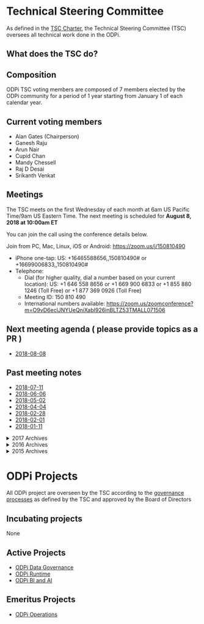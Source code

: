 # Technical Steering Committee

As defined in the [TSC Charter](https://www.odpi.org/wp-content/uploads/sites/9/2017/12/ODPi-TSC-Charter.pdf), the Technical Steering Committee (TSC) oversees all technical work done in the ODPi.

## What does the TSC do?



## Composition

ODPi TSC voting members are composed of 7 members elected by the ODPi community for a period of 1 year starting from January 1 of each calendar year.

## Current voting members

* Alan Gates (Chairperson)
* Ganesh Raju
* Arun Nair
* Cupid Chan
* Mandy Chessell
* Raj D Desai
* Srikanth Venkat

## Meetings

The TSC meets on the first Wednesday of each month at 6am US Pacific Time/9am US Eastern Time. The next meeting is scheduled for **August 8, 2018 at 10:00am ET**

You can join the call using the conference details below.

Join from PC, Mac, Linux, iOS or Android: https://zoom.us/j/150810490

* iPhone one-tap: US: +16465588656,,150810490#  or +16699006833,,150810490#
* Telephone:
   * Dial (for higher quality, dial a number based on your current location):
        US: +1 646 558 8656  or +1 669 900 6833  or +1 855 880 1246 (Toll Free) or +1 877 369 0926 (Toll Free)
   * Meeting ID: 150 810 490
   * International numbers available: https://zoom.us/zoomconference?m=O9vD6eclJNYUeQniXabI926inBLTZ53TMALL071506

## Next meeting agenda ( please provide topics as a PR )

* [2018-08-08](meetings/2018-08-08-ODPi-TSC-Meeting-Notes.md)

## Past meeting notes

* [2018-07-11](meetings/2018-07-11-ODPi-TSC-Meeting-Notes.md)
* [2018-06-06](meetings/2018-06-06-ODPi-TSC-Meeting-Notes.md)
* [2018-05-02](meetings/2018-05-02-ODPi-TSC-Meeting-Notes.md)
* [2018-04-04](meetings/2018-04-04-ODPi-TSC-Meeting-Notes.md)
* [2018-02-28](meetings/2018-02-28-ODPi-TSC-Meeting-Notes.md)
* [2018-02-01](meetings/2018-02-01-ODPi-TSC-Meeting-Notes.md)
* [2018-01-11](meetings/2018-01-11-ODPi-TSC-Meeting-Notes.md)

<details><summary>2017 Archives</summary><p>

* [2017-12-14](meetings/2017-12-14-ODPi-TSC-Meeting-Notes.md)
* [2017-11-02](meetings/2017-11-02-ODPi-TSC-Meeting-Notes.md)
* [2017-10-05](meetings/2017-10-05-ODPi-TSC-Meeting-Notes.md)
* [2017-09-07](meetings/2017-09-07-ODPi-TSC-Meeting-Notes.md)
* [2017-08-03](meetings/2017-08-03-ODPi-TSC-Meeting-Notes.md)
* [2017-07-13](meetings/2017-07-13-ODPi-TSC-Meeting-Notes.md)
* [2017-06-01](meetings/2017-06-01-ODPi-TSC-Meeting-Notes.md)
* [2017-05-04](meetings/2017-05-04-ODPi-TSC-Meeting-Notes.md)
* [2017-04-06](meetings/2017-04-06-ODPi-TSC-Meeting-Notes.md)
* [2017-03-02](meetings/2017-03-02-ODPi-TSC-Meeting-Notes.md)
* [2017-01-30](meetings/2017-01-30-ODPi-TSC-Meeting-Notes.md)
* [2017-01-12](meetings/2017-01-12-ODPi-TSC-Meeting-Notes.md)

</p></details>
<details><summary>2016 Archives</summary><p>

* [2016-11-03](meetings/2016-11-03-ODPi-TSC-Meeting-Notes.md)
* [2016-10-06](meetings/ODPi%20TSC%20Meeting%20Notes%2020161006.docx)
* [2016-09-01](meetings/2016-09-01-ODPi-TSC-Meeting-Notes.md)
* [2016-08-04](meetings/ODPi%20TSC%20Meeting%20Notes%2020160804.docx)
* [2016-07-07](meetings/ODPi%20TSC%20Meeting%20Notes%2020160707.docx)
* [2016-06-02](meetings/ODPi%20TSC%20Meeting%20Notes%2020160602.docx)
* [2016-05-11](meetings/ODPi%20TSC%20Meeting%20Notes%2020160511.docx)
* [2016-04-21](meetings/ODPi%20TSC%20Meeting%20Notes%2020160421.docx)
* [2016-04-07](meetings/ODPi%20TSC%20Meeting%20Notes%2020160407.docx)
* [2016-03-24](meetings/ODPi%20TSC%20Meeting%20Notes%2020160324.docx)
* [2016-03-08](meetings/ODPi%20TSC%20Meeting%20Notes%2020160308.docx)
* [2016-02-25](meetings/ODPi%20TSC%20Meeting%20Notes%2020160225.docx)
* [2016-01-28](meetings/ODPi%20TSC%20Meeting%20Notes%2020160128.docx)
* [2016-01-14](meetings/ODPi%20TSC%20Meeting%20Notes%2020160114.docx)

</p></details>
<details><summary>2015 Archives</summary><p>

* [2015-12-17](meetings/ODPi%20TSC%20Meeting%20Notes%2020151217.docx)
* [2015-12-07](meetings/ODPi%20TSC%20Meeting%20Notes%2020151207.docx)

</p></details>

# ODPi Projects

All ODPi project are overseen by the TSC according to the [governance processes](governance) as defined by the TSC and approved by the Board of Directors

## Incubating projects

None

## Active Projects

* [ODPi Data Governance](https://github.com/odpi/data-governance)
* [ODPi Runtime](https://github.com/odpi/specs/wiki/meetings/RuntimePMC)
* [ODPi BI and AI](https://github.com/odpi/sig-reports/wiki/BI-and-AI-SIG)

## Emeritus Projects

* [ODPi Operations](meetings/OperationsPMC)

